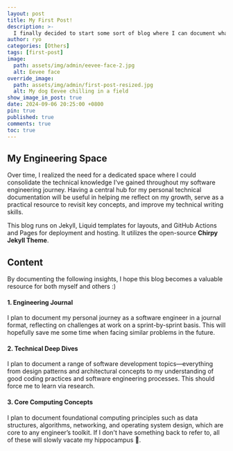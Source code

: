 ```yaml
---
layout: post
title: My First Post!
description: >-
  I finally decided to start some sort of blog where I can document what I’ve learned along my software engineering journey.
author: ryo
categories: [Others]
tags: [first-post]
image:
  path: assets/img/admin/eevee-face-2.jpg
  alt: Eevee face
override_image:
  path: assets/img/admin/first-post-resized.jpg
  alt: My dog Eevee chilling in a field
show_image_in_post: true
date: 2024-09-06 20:25:00 +0800
pin: true
published: true
comments: true
toc: true
---
```


## My Engineering Space

Over time, I realized the need for a dedicated space where I could consolidate the technical knowledge I've gained throughout my software engineering journey. Having a central hub for my personal technical documentation will be useful in helping me reflect on my growth, serve as a practical resource to revisit key concepts, and improve my technical writing skills.

This blog runs on Jekyll, Liquid templates for layouts, and GitHub Actions and Pages for deployment and hosting. It utilizes the open-source **Chirpy Jekyll Theme**.

## Content

By documenting the following insights, I hope this blog becomes a valuable resource for both myself and others :)

#### 1. Engineering Journal

I plan to document my personal journey as a software engineer in a journal format, reflecting on challenges at work on a sprint-by-sprint basis. This will hopefully save me some time when facing similar problems in the future.

#### 2. Technical Deep Dives

I plan to document a range of software development topics—everything from design patterns and architectural concepts to my understanding of good coding practices and software engineering processes. This should force me to learn via research.

#### 3. Core Computing Concepts

I plan to document foundational computing principles such as data structures, algorithms, networking, and operating system design, which are core to any engineer’s toolkit. If I don't have something back to refer to, all of these will slowly vacate my hippocampus 🤡.
